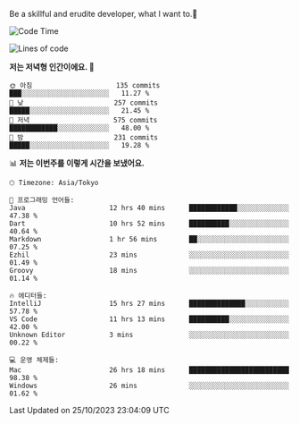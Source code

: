 Be a skillful and erudite developer, what I want to.👶

<!--START_SECTION:waka-->
![Code Time](http://img.shields.io/badge/Code%20Time-27%20hrs%2016%20mins-blue)

![Lines of code](https://img.shields.io/badge/%EC%A0%80%EB%8A%94%20%EC%97%AC%ED%83%9C%EA%B9%8C%EC%A7%80%20-578.0%20thousand%20%EC%A4%84%EC%9D%98%20%EC%BD%94%EB%93%9C%EB%A5%BC%20%EC%9E%91%EC%84%B1%ED%96%88%EC%96%B4%EC%9A%94.-blue)

**저는 저녁형 인간이에요. 🦉** 

```text
🌞 아침                     135 commits         ███░░░░░░░░░░░░░░░░░░░░░░   11.27 % 
🌆 낮　                     257 commits         █████░░░░░░░░░░░░░░░░░░░░   21.45 % 
🌃 저녁                     575 commits         ████████████░░░░░░░░░░░░░   48.00 % 
🌙 밤　                     231 commits         █████░░░░░░░░░░░░░░░░░░░░   19.28 % 
```


📊 **저는 이번주를 이렇게 시간을 보냈어요.** 

```text
🕑︎ Timezone: Asia/Tokyo

💬 프로그래밍 언어들: 
Java                     12 hrs 40 mins      ████████████░░░░░░░░░░░░░   47.38 % 
Dart                     10 hrs 52 mins      ██████████░░░░░░░░░░░░░░░   40.64 % 
Markdown                 1 hr 56 mins        ██░░░░░░░░░░░░░░░░░░░░░░░   07.25 % 
Ezhil                    23 mins             ░░░░░░░░░░░░░░░░░░░░░░░░░   01.49 % 
Groovy                   18 mins             ░░░░░░░░░░░░░░░░░░░░░░░░░   01.14 % 

🔥 에디터들: 
IntelliJ                 15 hrs 27 mins      ██████████████░░░░░░░░░░░   57.78 % 
VS Code                  11 hrs 13 mins      ██████████░░░░░░░░░░░░░░░   42.00 % 
Unknown Editor           3 mins              ░░░░░░░░░░░░░░░░░░░░░░░░░   00.22 % 

💻 운영 체제들: 
Mac                      26 hrs 18 mins      █████████████████████████   98.38 % 
Windows                  26 mins             ░░░░░░░░░░░░░░░░░░░░░░░░░   01.62 % 
```


 Last Updated on 25/10/2023 23:04:09 UTC
<!--END_SECTION:waka-->
